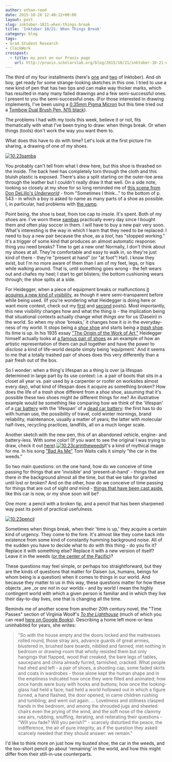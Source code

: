 ```yaml
---
author: ethan-reed
date: 2015-10-28 12:40:22+00:00
layout: post
slug: inktober-1021-when-things-break
title: 'Inktober 10/21: When Things Break'
category: blog
tags:
- Grad Student Research
- ClockWork
crosspost:
  - title: my post on our Praxis page
    url: http://praxis.scholarslab.org/blog/2015/10/21/inktober-10-21-when-things-break/
---
```


The third of my four installments (here's [one](http://scholarslab.org/digital-humanities/inktober-105-three-sketches/) and [two](http://scholarslab.org/digital-humanities/inktober-1013-time-pieces-and-graphs/) of Inktober). And oh boy, get ready for some strange-looking sketches in this one. I tried to use a new kind of pen that has two tips and can make way thicker marks, which has resulted in many many failed drawings and a few semi-successful ones. I present to you the semi-successful ones. (For those interested in drawing implements, I've been using a [0.35mm Pigma Micron](http://sakuraofamerica.com/pen-archival) but this time tried out a [Tombow Dual Brush Pen, N15 black](http://tombowusa.com/dual-brush-pen-602.html)).

The problems I had with my tools this week, believe it or not, fits thematically with what I've been trying to draw: when things break. Or when things (tools) don't work the way you want them to.

What does this have to do with time? Let's look at the first picture I'm sharing, a drawing of one of my shoes.

[![10.23samba](http://static.scholarslab.org/wp-content/uploads/2015/10/10.23samba-e1445898376493.jpg)](http://static.scholarslab.org/wp-content/uploads/2015/10/10.23samba-e1445898376493.jpg)

You probably can't tell from what I drew here, but this shoe is thrashed on the inside. The back heel has completely torn through the cloth and this bluish plastic is exposed. There's also a split starting on the outer-toe area through the leather but I couldn't really draw it that well. On a side note, looking so closely at my shoe for so long reminded me of [this scene from Don DeLillo's _Underworld_](https://books.google.com/books?id=Ug3ArDMHLnQC&pg=PA540&lpg=PA540&dq=delillo+underworld+shoe+name+the+parts&source=bl&ots=fWnNKYyQUi&sig=KI5UxZA50WbPPs_DtATUDEeNygE&hl=en&sa=X&ved=0CCgQ6AEwAmoVChMI8N3n85_UyAIVRHY-Ch08OAK9#v=onepage&q=delillo%20underworld%20shoe%20name%20the%20parts&f=false) - from "Sometimes I think..." to the bottom of p. 543 - in which a boy is asked to name as many parts of a shoe as possible. I, in particular, had problems with [the vamp](http://www.shoeguide.org/shoe_anatomy/).

Point being, the shoe is beat, from toe cap to insole. It's spent. Both of my shoes are. I've worn these [sambas](http://www.adidas.com/us/samba-classic-shoes/034563.html) practically every day since I bought them and often play soccer in them. I will have to buy a new pair very soon. What's interesting is the way in which I learn that they need to be replaced: I need to buy a new pair because the shoe, as a _tool_, has "stopped working." It's a trigger of some kind that produces an almost automatic response: thing you need breaks? Time to get a new one! Normally, I don't think about my shoes at all. They're comfortable and easy to walk in, so they're just kind of there - they're "present at hand" (or "at foot"! Ha!). I know they exist, but I'm no more aware of them than I am of my feet, legs, or hips while walking around. That is, until something goes wrong - the felt wears out and chafes my heel; I start to get blisters; the bottom cushioning wears through; the shoe splits at a side.

For Heidegger, when a piece of equipment breaks or malfunctions [it acquires a new kind of visibility](http://plato.stanford.edu/entries/heidegger/#ModEnc), as though it were semi-transparent before while being used. (If you're wondering what Heidegger is doing here or want more context, check out my [first](http://scholarslab.org/digital-humanities/inktober-105-three-sketches/) and [second](http://scholarslab.org/digital-humanities/inktober-1013-time-pieces-and-graphs/) posts). Most importantly, this new visibility changes how and what the thing _is_ - the implication being that situational contexts actually change _what things are_ for us (Dasein) in the world. So when my shoe 'breaks,' it changes how it _is_ in the everyday-ness of my world. It stops being a [_shoe_ shoe](http://www.polyvore.com/cgi/img-thing?.out=jpg&size=l&tid=71957156) and starts being a [_trash_ shoe](http://www.celia-pardini.fr/_/rsrc/1316020452111/my-destroyed-shoes/destroyShoes3.jpg). Its time is up. In his 1935 essay ["The Origin of the Work of Art,"](http://plato.stanford.edu/entries/heidegger-aesthetics/#HeiForArtIntThrPilHeiUndArt) Heidegger himself actually looks at [a famous pair of shoes](http://harpers.org/wp-content/uploads/van-gogh-a-pair-of-shoes.jpg) as an example of how an artistic representation of them can pull together and have the power to _disclose_ a kind of life-world despite simply being 'equipment.' And it seems to me that a totally trashed pair of shoes does this very differently than a pair fresh out of the box.

So I wonder: when a thing's lifespan as a thing is over (a lifespan determined in large part by its use context: i.e. a pair of boots that sits in a closet all year vs. pair used by a carpenter or roofer on worksites almost every day), what kind of lifespan does it acquire as something broken? How does the life of a _trash_ shoe different from a _shoe_ shoe, assuming that it's possible these two shoes might _be_ different things for me? An illustrative example would be something like comparing how we think of the 'lifespan' of a [car battery](http://www.carsofamericainc.com/wp-content/uploads/2013/06/iStock_000013970322XSmall.jpg) with the 'lifespan' of a [dead car battery](http://www.fullcarservice.org/images/category/carblog/carnews/bat_last/car-battery1.jpg): the first has to do with human use, the possibility of travel, cold winter mornings, brand reliability, maintenance, usually a matter of years; the latter with molecular half-lives, recycling practices, landfills, all on a much longer scale.

Another sketch with the new pen, this of an abandoned vehicle, engine- and battery-less. With some color! (If you want to see the original I was trying to draw, check it out [here](http://i.ytimg.com/vi/j2SGlkFfH3Y/maxresdefault.jpg)).[![10.23carintheweeds](http://static.scholarslab.org/wp-content/uploads/2015/10/10.23carintheweeds-e1445898394399.jpg)](http://static.scholarslab.org/wp-content/uploads/2015/10/10.23carintheweeds-e1445898394399.jpg)It's a kind of mythical image for me. In his song ["Bad As Me"](http://www.tomwaits.com/songs/song/368/Bad_As_Me/) Tom Waits calls it simply "the car in the weeds."

So two main questions: on the one hand, how do we conceive of time passing for things that are 'invisible' and 'present-at-hand' - things that are there in the background almost all the time, but that we take for granted until lost or broken? And on the other, how do we conceive of time passing for things that are out of sight _and_ mind - [things that have been cast aside](http://www.theatlantic.com/business/archive/2012/06/26-trillion-pounds-of-garbage-where-does-the-worlds-trash-go/258234/), like this car is now, or my shoe soon will be?

One more: a pencil with a broken tip, and a pencil that has been sharpened way past its point of practical usefulness.

[![10.23pencil](http://static.scholarslab.org/wp-content/uploads/2015/10/10.23pencil-e1445898361502.jpg)](http://static.scholarslab.org/wp-content/uploads/2015/10/10.23pencil-e1445898361502.jpg)

Sometimes when things break, when their 'time is up,' they acquire a certain kind of urgency. They come to the fore. It's almost like they come back into existence from some kind of constantly humming background noise. All of the sudden you have to decide what to do with this thing - do you fix it? Replace it with something else? Replace it with a new version of itself? Leave it in the weeds ([or the center of the Pacific](https://en.wikipedia.org/wiki/Great_Pacific_garbage_patch))?

These questions may feel simple, or perhaps too straightforward, but they are the kinds of questions that matter for Daisen (us, humans, beings for whom being is a question) when it comes to things in our world. And because they matter to us in this way, these questions matter for how these objects _are _or _are not_ in our worlds - and by world I mean the highly contingent world with which a given person is familiar and in which they live their day-to-day lives, one that is changing all the time.

Reminds me of another scene from another 20th century novel, the "Time Passes" section of Virginia Woolf's _[To the Lighthouse](https://en.wikipedia.org/wiki/To_the_Lighthouse)_ (much of which you can read [here on Google Books](https://books.google.com/books?id=ng0Tg0FhRggC&q=time+passes#v=snippet&q=time%20passes&f=false)). Describing a home left more-or-less uninhabited for years, she writes:

> "So with the house empty and the doors locked and the mattresses rolled round, those stray airs, advance guards of great armies, blustered in, brushed bare boards, nibbled and fanned, met nothing in bedroom or drawing-room that wholly resisted them but only hangings that flapped, wood that creaked, the bare legs of tables, saucepans and china already furred, tarnished, cracked. What people had shed and left - a pair of shoes, a shooting cap, some faded skirts and coats in wardrobes - those alone kept the human shape and in the emptiness indicated how once they were filled and animated; how once hands were busy with hooks and buttons; how once the looking-glass had held a face; had held a world hollowed out in which a figure turned, a hand flashed, the door opened, in came children rushing and tumbling; and went out again. ... Loveliness and stillness clasped hands in the bedroom, and among the shrouded jugs and sheeted chairs even the prying of the wind, and the soft nose of the clammy sea airs, rubbing, snuffing, iterating, and reiterating their questions - "Will you fade? Will you perish?" - scarcely disturbed the peace, the indifference, the air of pure integrity, as if the question they asked scarcely needed that they should answer: we remain."

I'd like to think more on just how my busted shoe, the car in the weeds, and the too-short pencil go about 'remaining' in the world, and how this might differ from their still-in-use counterparts.
